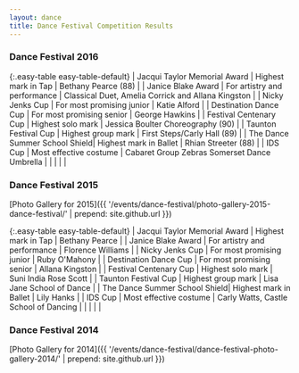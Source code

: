 ```yaml
---
layout: dance
title: Dance Festival Competition Results
---
```


### Dance Festival 2016

{:.easy-table easy-table-default}
| Jacqui Taylor Memorial Award  | Highest mark in Tap           | Bethany Pearce (88)           |
| Janice Blake Award            | For artistry and performance  | Classical Duet, Amelia Corrick and Allana Kingston |
| Nicky Jenks Cup               | For most promising junior     | Katie Alford                  |
| Destination Dance Cup         | For most promising senior     | George Hawkins                |
| Festival Centenary Cup        | Highest solo mark             | Jessica Boulter Choreography (90) |
| Taunton Festival Cup          | Highest group mark            | First Steps/Carly Hall (89)   |
| The Dance Summer School Shield| Highest mark in Ballet        | Rhian Streeter (88)           |
| IDS Cup                       | Most effective costume        | Cabaret Group Zebras Somerset Dance Umbrella |
| | | |

### Dance Festival 2015

[Photo Gallery for 2015]({{ '/events/dance-festival/photo-gallery-2015-dance-festival/' | prepend: site.github.url }})

{:.easy-table easy-table-default}
| Jacqui Taylor Memorial Award  | Highest mark in Tap           | Bethany Pearce                |
| Janice Blake Award            | For artistry and performance  | Florence Williams             |
| Nicky Jenks Cup               | For most promising junior     | Ruby O'Mahony                 |
| Destination Dance Cup         | For most promising senior     | Allana Kingston               |
| Festival Centenary Cup        | Highest solo mark             | Suni India Rose Scott         |
| Taunton Festival Cup          | Highest group mark            | Lisa Jane School of Dance     |
| The Dance Summer School Shield| Highest mark in Ballet        | Lily Hanks                    |
| IDS Cup                       | Most effective costume        | Carly Watts, Castle School of Dancing |
| | | |

### Dance Festival 2014

[Photo Gallery for 2014]({{ '/events/dance-festival/dance-festival-photo-gallery-2014/' | prepend: site.github.url }})